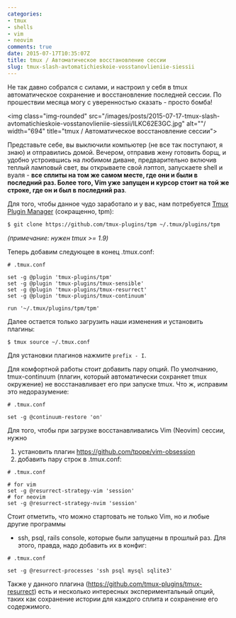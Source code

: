 ```yaml
---
categories:
- tmux
- shells
- vim
- neovim
comments: true
date: 2015-07-17T10:35:07Z
title: tmux / Автоматическое восстановление сессии
slug: tmux-slash-avtomatichieskoie-vosstanovlieniie-siessii
---
```


Не так давно собрался с силами, и настроил у себя в tmux автоматическое
сохранение и восстановление последней сессии. По прошествии месяца могу с
уверенностью сказать - просто бомба!

<!--more-->


<img class="img-rounded" src="/images/posts/2015-07-17-tmux-slash-avtomatichieskoie-vosstanovlieniie-siessii/ILKC62E3GC.jpg" alt=""/ width="694" title="tmux / Автоматическое восстановление сессии">


Представьте себе, вы выключили компьютер (не все так поступают, я знаю) и
отправились домой. Вечером, отправив жену готовить борщ, и удобно устроившись
на любимом диване, предварительно включив теплый ламповый свет, вы открываете
свой лэптоп, запускаете shell и вуаля - **все сплиты на том же самом месте, где
они и были в последний раз. Более того, Vim уже запущен и курсор стоит на той
же строке, где он и был в последний раз**.

Для того, чтобы данное чудо заработало и у вас, нам потребуется [Tmux Plugin
Manager](https://github.com/tmux-plugins/tpm) (сокращенно, tpm):

```sh
$ git clone https://github.com/tmux-plugins/tpm ~/.tmux/plugins/tpm
```

*(примечание: нужен tmux >= 1.9)*

Теперь добавим следующее в конец .tmux.conf:

```
# .tmux.conf

set -g @plugin 'tmux-plugins/tpm'
set -g @plugin 'tmux-plugins/tmux-sensible'
set -g @plugin 'tmux-plugins/tmux-resurrect'
set -g @plugin 'tmux-plugins/tmux-continuum'

run '~/.tmux/plugins/tpm/tpm'
```

Далее остается только загрузить наши изменения и установить плагины:

```sh
$ tmux source ~/.tmux.conf
```

Для установки плагинов нажмите `prefix - I`.

Для комфортной работы стоит добавить пару опций. По умолчанию, tmux-continuum
(плагин, который автоматически сохраняет tmux окружение) не восстанавливает его
при запуске tmux. Что ж, исправим это недоразумение:

```
# .tmux.conf

set -g @continuum-restore 'on'
```

Для того, чтобы при загрузке восстанавливались Vim (Neovim) сессии, нужно

1. установить плагин https://github.com/tpope/vim-obsession
2. добавить пару строк в .tmux.conf:

```
# .tmux.conf

# for vim
set -g @resurrect-strategy-vim 'session'
# for neovim
set -g @resurrect-strategy-nvim 'session'
```

Стоит отметить, что можно стартовать не только Vim, но и любые другие программы
- ssh, psql, rails console, которые были запущены в прошлый раз. Для этого,
  правда, надо добавить их в конфиг:

```
# .tmux.conf

set -g @resurrect-processes 'ssh psql mysql sqlite3'
```

Также у данного плагина (https://github.com/tmux-plugins/tmux-resurrect) есть и
несколько интересных экспериментальный опций, таких как сохранение истории для
каждого сплита и сохранение его содержимого.
